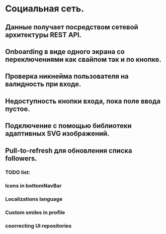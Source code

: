 # Социальная сеть. 

## Данные получает посредством сетевой архитектуры REST API. 
## Onboarding в виде одного экрана со переключениями как свайпом так и по кнопке. 
## Проверка никнейма пользователя на валидность при входе.
## Недоступность кнопки входа, пока поле ввода пустое. 
## Подключение с помощью библиотеки адаптивных SVG изображений.
## Pull-to-refresh для обновления списка followers.



### TODO list:
### Icons in bottomNavBar
### Localizations language
### Custom smiles in profile
### coorrecting UI repositories

